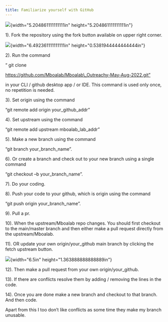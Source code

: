 ```yaml
---
title: Familiarize yourself with GitHub
---
```


![](media/image1.png){width="5.204861111111111in"
height="5.204861111111111in"}

1). Fork the repository using the fork button available on upper right
corner.

![](media/image2.png){width="6.492361111111111in"
height="0.5381944444444444in"}

2). Run the command

“ git clone

https://github.com/Mboalab/Mboalab\_Outreachy-May-Aug-2022.git”

in your CLI / github desktop app / or IDE. This command is used only
once, no repetition is needed.

3). Set origin using the command

“git remote add origin your\_github\_addr”

4). Set upstream using the command

“git remote add upstream mboalab\_lab\_addr”

5). Make a new branch using the command

“git branch your\_branch\_name”.

6). Or create a branch and check out to your new branch using a single
command

“git checkout –b your\_branch\_name”.

7). Do your coding.

8). Push your code to your github, which is origin using the command

“git push origin your\_branch\_name”.

9). Pull a pr.

10). When the upstream/Mboalab repo changes. You should first checkout
to the main/master branch and then either make a pull request directly
from the upstream/Mboalab.

11). OR update your own origin/your\_github main branch by clicking the
fetch upstream button.

![](media/image3.png){width="6.5in" height="1.363888888888889in"}

12). Then make a pull request from your own origin/your\_github.

13). If there are conflicts resolve them by adding / removing the lines
in the code.

14). Once you are done make a new branch and checkout to that branch.
And then code.

Apart from this I too don’t like conflicts as some time they make my
branch unusable.
